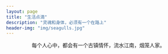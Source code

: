 ```yaml
---
layout: page
title: "生活点滴"
description: "灵魂和身体，必须有一个在路上"
header-img: "img/seagulls.jpg"
---
```

<center>
每个人心中，都会有一个古镇情怀，流水江南，烟笼人家。
</center>
